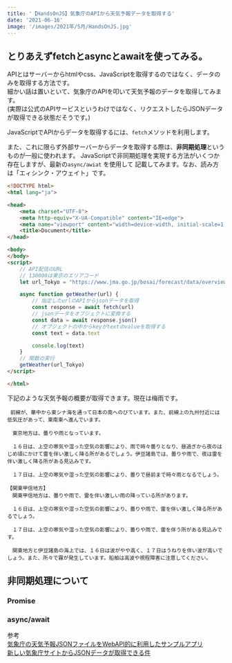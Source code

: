 ```yaml
---
title: '【HandsOnJS】気象庁のAPIから天気予報データを取得する'
date: '2021-06-16'
image: '/images/2021年/5月/HandsOnJS.jpg'
---
```


## とりあえずfetchとasyncとawaitを使ってみる。
APIとはサーバーからhtmlやcss、JavaScriptを取得するのではなく、データのみを取得する方法です。<br/>
細かい話は置いといて、気象庁のAPIを叩いて天気予報のデータを取得してみます。<br/>
(実際は公式のAPIサービスというわけではなく、リクエストしたらJSONデータが取得できる状態だそうです。)<br/>


JavaScriptでAPIからデータを取得するには、<code>fetch</code>メソッドを利用します。

また、これに限らず外部サーバーからデータを取得する際は、<strong>非同期処理</strong>というものが一般に使われます。
JavaScriptで非同期処理を実現する方法がいくつか存在しますが、最新の<code>async/awiat</code> を使用して
記載してみます。なお、読み方は「エィシンク・アウェイト」です。

```html
<!DOCTYPE html>
<html lang="ja">

<head>
    <meta charset="UTF-8">
    <meta http-equiv="X-UA-Compatible" content="IE=edge">
    <meta name="viewport" content="width=device-width, initial-scale=1.0">
    <title>Document</title>
</head>

<body>
</body>
<script>
    // API配信のURL
    // 130000は東京のエリアコード
    let url_Tokyo = "https://www.jma.go.jp/bosai/forecast/data/overview_forecast/130000.json"

    async function getWeather(url) {
        // 指定したurlのAPIからjsonデータを取得
        const response = await fetch(url)
        // jsonデータをオブジェクトに変換する
        const data = await response.json()
        // オブジェクトの中からkeyがtextのvalueを取得する
        const text = data.text

        console.log(text)
    }
    // 関数の実行
    getWeather(url_Tokyo)
</script>

</html>
```

下記のような天気予報の概要が取得できます。現在は梅雨です。

```console
 前線が、華中から東シナ海を通って日本の南へのびています。また、前線上の九州付近には低気圧があって、東南東へ進んでいます。

　東京地方は、曇りや雨となっています。

　１６日は、上空の寒気や湿った空気の影響により、雨で時々曇りとなり、昼過ぎから夜のはじめ頃にかけて雷を伴い激しく降る所があるでしょう。伊豆諸島では、曇りや雨で、夜は雷を伴い激しく降る所がある見込みです。

　１７日は、上空の寒気や湿った空気の影響により、曇りで昼前まで時々雨となるでしょう。

【関東甲信地方】
　関東甲信地方は、曇りや雨で、雷を伴い激しい雨の降っている所があります。

　１６日は、上空の寒気や湿った空気の影響により、曇りや雨で、雷を伴い激しく降る所があるでしょう。

　１７日は、上空の寒気や湿った空気の影響により、曇りや雨で、雷を伴う所がある見込みです。

　関東地方と伊豆諸島の海上では、１６日は波がやや高く、１７日はうねりを伴い波が高いでしょう。また、所々で霧が発生しています。船舶は高波や視程障害に注意してください。
```


## 非同期処理について

### Promise

### async/await

参考<br/>
[気象庁の天気予報JSONファイルをWebAPI的に利用したサンプルアプリ](https://anko.education/apps/weather_api)<br/>
[新しい気象庁サイトからJSONデータが取得できる件](https://mindtech.jp/?p=1754)<br/>
